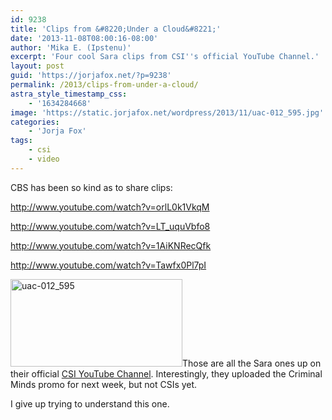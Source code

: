 ```yaml
---
id: 9238
title: 'Clips from &#8220;Under a Cloud&#8221;'
date: '2013-11-08T08:00:16-08:00'
author: 'Mika E. (Ipstenu)'
excerpt: 'Four cool Sara clips from CSI''s official YouTube Channel.'
layout: post
guid: 'https://jorjafox.net/?p=9238'
permalink: /2013/clips-from-under-a-cloud/
astra_style_timestamp_css:
    - '1634284668'
image: 'https://static.jorjafox.net/wordpress/2013/11/uac-012_595.jpg'
categories:
    - 'Jorja Fox'
tags:
    - csi
    - video
---
```


CBS has been so kind as to share clips:

http://www.youtube.com/watch?v=orlL0k1VkqM

http://www.youtube.com/watch?v=LT_uquVbfo8

http://www.youtube.com/watch?v=1AiKNRecQfk

http://www.youtube.com/watch?v=Tawfx0Pl7pI

<img src="//static.jorjafox.net/wordpress/2013/11/uac-012_595.jpg" alt="uac-012_595" width="275" height="140" class="alignleft size-thumbnail wp-image-9245" />Those are all the Sara ones up on their official <a href="http://www.youtube.com/user/CSI/videos">CSI YouTube Channel</a>. Interestingly, they uploaded the Criminal Minds promo for next week, but not CSIs yet.

I give up trying to understand this one.